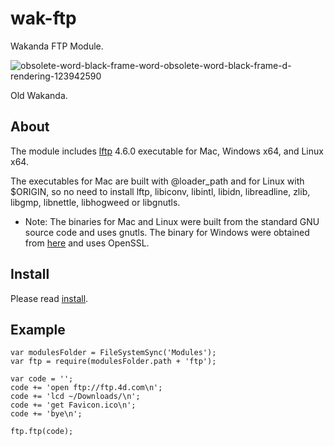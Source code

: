 wak-ftp
=======

Wakanda FTP Module.

![obsolete-word-black-frame-word-obsolete-word-black-frame-d-rendering-123942590](https://user-images.githubusercontent.com/1725068/78463940-29122280-771e-11ea-8be8-a7830725403e.jpg)

Old Wakanda.

About
-----

The module includes [lftp](http://lftp.yar.ru) 4.6.0 executable for Mac, Windows x64, and Linux x64.

The executables for Mac are built with @loader_path and for Linux with $ORIGIN, so no need to install lftp, libiconv, libintl, libidn, libreadline, zlib, libgmp, libnettle, libhogweed or libgnutls.

* Note: The binaries for Mac and Linux were built from the standard GNU source code and uses gnutls. The binary for Windows were obtained from [here](http://nwgat.ninja/lftp-for-windows/) and uses OpenSSL. 

Install
-------
Please read [install](install.md).

Example
-------
```
var modulesFolder = FileSystemSync('Modules');
var ftp = require(modulesFolder.path + 'ftp');

var code = '';
code += 'open ftp://ftp.4d.com\n';
code += 'lcd ~/Downloads/\n';
code += 'get Favicon.ico\n';
code += 'bye\n';

ftp.ftp(code);
```
